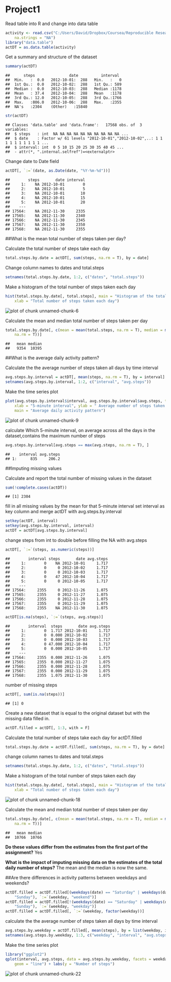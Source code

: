 Project1
========================================================
Read table into R and change into data table

```r
activity <- read.csv("C:/Users/David/Dropbox/Coursea/Reproducible Research/repdata-data-activity/activity.csv", 
    na.strings = "NA")
library("data.table")
actDT = as.data.table(activity)
```


Get a summary and structure of the dataset

```r
summary(actDT)
```

```
##      steps               date          interval   
##  Min.   :  0.0   2012-10-01:  288   Min.   :   0  
##  1st Qu.:  0.0   2012-10-02:  288   1st Qu.: 589  
##  Median :  0.0   2012-10-03:  288   Median :1178  
##  Mean   : 37.4   2012-10-04:  288   Mean   :1178  
##  3rd Qu.: 12.0   2012-10-05:  288   3rd Qu.:1766  
##  Max.   :806.0   2012-10-06:  288   Max.   :2355  
##  NA's   :2304    (Other)   :15840
```

```r
str(actDT)
```

```
## Classes 'data.table' and 'data.frame':	17568 obs. of  3 variables:
##  $ steps   : int  NA NA NA NA NA NA NA NA NA NA ...
##  $ date    : Factor w/ 61 levels "2012-10-01","2012-10-02",..: 1 1 1 1 1 1 1 1 1 1 ...
##  $ interval: int  0 5 10 15 20 25 30 35 40 45 ...
##  - attr(*, ".internal.selfref")=<externalptr>
```

                 
Change date to Date field

```r
actDT[, `:=`(date, as.Date(date, "%Y-%m-%d"))]
```

```
##        steps       date interval
##     1:    NA 2012-10-01        0
##     2:    NA 2012-10-01        5
##     3:    NA 2012-10-01       10
##     4:    NA 2012-10-01       15
##     5:    NA 2012-10-01       20
##    ---                          
## 17564:    NA 2012-11-30     2335
## 17565:    NA 2012-11-30     2340
## 17566:    NA 2012-11-30     2345
## 17567:    NA 2012-11-30     2350
## 17568:    NA 2012-11-30     2355
```


##What is the mean total number of steps taken per day?

Calculate the total number of steps take each day

```r
total.steps.by.date = actDT[, sum(steps, na.rm = T), by = date]
```


Change column names to dates and total.steps

```r
setnames(total.steps.by.date, 1:2, c("dates", "total.steps"))
```


Make a histogram of the total number of steps taken each day

```r
hist(total.steps.by.date[, total.steps], main = "Histogram of the total number of steps taken each day", 
    xlab = "Total number of steps taken each day")
```

![plot of chunk unnamed-chunk-6](figure/unnamed-chunk-6.png) 


Calculate the mean and median total number of steps taken per day

```r
total.steps.by.date[, c(mean = mean(total.steps, na.rm = T), median = median(total.steps, 
    na.rm = T))]
```

```
##   mean median 
##   9354  10395
```


##What is the average daily activity pattern?

Calculate the the average number of steps taken all days by time interval

```r
avg.steps.by.interval = actDT[, mean(steps, na.rm = T), by = interval]
setnames(avg.steps.by.interval, 1:2, c("interval", "avg.steps"))
```


Make the time series plot 

```r
plot(avg.steps.by.interval$interval, avg.steps.by.interval$avg.steps, type = "l", 
    xlab = "5-minute interval", ylab = " Average number of steps taken across all days", 
    main = "Average daily activity pattern")
```

![plot of chunk unnamed-chunk-9](figure/unnamed-chunk-9.png) 


calculate Which 5-minute interval, on average across all the days in the dataset,contains the maximum number of steps

```r
avg.steps.by.interval[avg.steps == max(avg.steps, na.rm = T), ]
```

```
##    interval avg.steps
## 1:      835     206.2
```


##Imputing missing values

Calculate and report the total number of missing values in the dataset 

```r
sum(!complete.cases(actDT))
```

```
## [1] 2304
```


fill in all missing values by the mean for that 5-minute interval
set interval as key column and merge actDT with avg.steps.by.interval

```r
setkey(actDT, interval)
setkey(avg.steps.by.interval, interval)
actDT = actDT[avg.steps.by.interval]
```


change steps from int to double before filling the NA with avg.steps

```r
actDT[, `:=`(steps, as.numeric(steps))]
```

```
##        interval steps       date avg.steps
##     1:        0    NA 2012-10-01     1.717
##     2:        0     0 2012-10-02     1.717
##     3:        0     0 2012-10-03     1.717
##     4:        0    47 2012-10-04     1.717
##     5:        0     0 2012-10-05     1.717
##    ---                                    
## 17564:     2355     0 2012-11-26     1.075
## 17565:     2355     0 2012-11-27     1.075
## 17566:     2355     0 2012-11-28     1.075
## 17567:     2355     0 2012-11-29     1.075
## 17568:     2355    NA 2012-11-30     1.075
```

```r
actDT[is.na(steps), `:=`(steps, avg.steps)]
```

```
##        interval  steps       date avg.steps
##     1:        0  1.717 2012-10-01     1.717
##     2:        0  0.000 2012-10-02     1.717
##     3:        0  0.000 2012-10-03     1.717
##     4:        0 47.000 2012-10-04     1.717
##     5:        0  0.000 2012-10-05     1.717
##    ---                                     
## 17564:     2355  0.000 2012-11-26     1.075
## 17565:     2355  0.000 2012-11-27     1.075
## 17566:     2355  0.000 2012-11-28     1.075
## 17567:     2355  0.000 2012-11-29     1.075
## 17568:     2355  1.075 2012-11-30     1.075
```


number of missing steps

```r
actDT[, sum(is.na(steps))]
```

```
## [1] 0
```


Create a new dataset that is equal to the original dataset but with the missing data filled in.

```r
actDT.filled = actDT[, 1:3, with = F]
```


Calculate the total number of steps take each day for actDT.filled

```r
total.steps.by.date = actDT.filled[, sum(steps, na.rm = T), by = date]
```


change column names to dates and total.steps

```r
setnames(total.steps.by.date, 1:2, c("dates", "total.steps"))
```


Make a histogram of the total number of steps taken each day

```r
hist(total.steps.by.date[, total.steps], main = "Histogram of the total number of steps taken each day with filled NA", 
    xlab = "Total number of steps taken each day")
```

![plot of chunk unnamed-chunk-18](figure/unnamed-chunk-18.png) 


Calculate the mean and median total number of steps taken per day

```r
total.steps.by.date[, c(mean = mean(total.steps, na.rm = T), median = median(total.steps, 
    na.rm = T))]
```

```
##   mean median 
##  10766  10766
```


**Do these values differ from the estimates from the first part of the assignment?** 
Yes

**What is the impact of imputing missing data on the estimates of the total daily number of steps?**
The mean and the median is now the same.

##Are there differences in activity patterns between weekdays and weekends?

```r
actDT.filled = actDT.filled[(weekdays(date) == "Saturday" | weekdays(date) == 
    "Sunday"), `:=`(weekday, "weekend")]
actDT.filled = actDT.filled[!(weekdays(date) == "Saturday" | weekdays(date) == 
    "Sunday"), `:=`(weekday, "weekday")]
actDT.filled = actDT.filled[, `:=`(weekday, factor(weekday))]
```


calculate the the average number of steps taken all days by time interval

```r
avg.steps.by.weekday = actDT.filled[, mean(steps), by = list(weekday, interval)]
setnames(avg.steps.by.weekday, 1:3, c("weekday", "interval", "avg.steps"))
```


Make the time series plot 

```r
library("ggplot2")
qplot(interval, avg.steps, data = avg.steps.by.weekday, facets = weekday ~ ., 
    geom = "line") + labs(y = "Number of steps")
```

![plot of chunk unnamed-chunk-22](figure/unnamed-chunk-22.png) 

